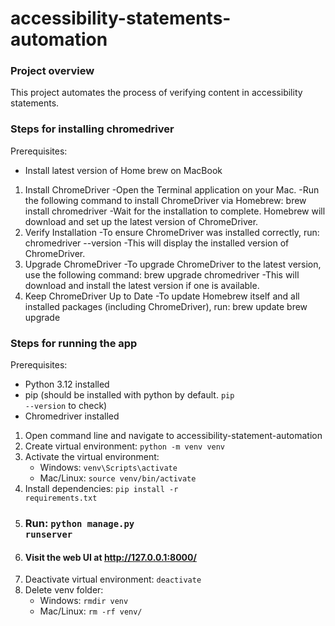 # accessibility-statements-automation

### Project overview
This project automates the process of verifying content in accessibility statements.

### Steps for installing chromedriver

Prerequisites:
- Install latest version of Home brew on MacBook

1. Install ChromeDriver
-Open the Terminal application on your Mac.
-Run the following command to install ChromeDriver via Homebrew:
brew install chromedriver
-Wait for the installation to complete. Homebrew will download and set up the latest version of ChromeDriver.
2. Verify Installation
-To ensure ChromeDriver was installed correctly, run:
chromedriver --version
-This will display the installed version of ChromeDriver.
3. Upgrade ChromeDriver
-To upgrade ChromeDriver to the latest version, use the following command:
brew upgrade chromedriver
-This will download and install the latest version if one is available.
4. Keep ChromeDriver Up to Date
-To update Homebrew itself and all installed packages (including ChromeDriver), run:
brew update
brew upgrade

### Steps for running the app

Prerequisites:
- Python 3.12 installed
- pip (should be installed with python by default. <code>pip --version</code> to check)
- Chromedriver installed

1. Open command line and navigate to accessibility-statement-automation
2. Create virtual environment: <code>python -m venv venv</code>
3. Activate the virtual environment:
    - Windows: <code>venv\Scripts\activate</code>
    - Mac/Linux: <code>source venv/bin/activate</code>
4. Install dependencies: <code>pip install -r requirements.txt</code>
5. ### Run: <code>python manage.py runserver</code>
6. #### Visit the web UI at http://127.0.0.1:8000/
7. Deactivate virtual environment: <code>deactivate</code>
8. Delete venv folder:
   - Windows: <code>rmdir venv</code>
   - Mac/Linux: <code>rm -rf venv/</code>
